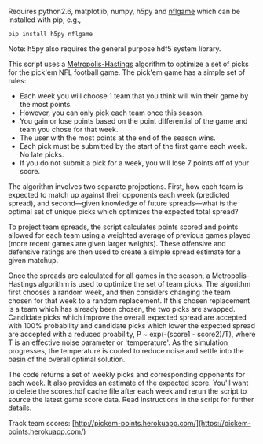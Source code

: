 Requires python2.6, matplotlib, numpy, h5py and [nflgame](http://github.com/BurntSushi/nflgame) which can be installed with pip, e.g.,

`pip install h5py nflgame`

Note: h5py also requires the general purpose hdf5 system library.

This script uses a [Metropolis-Hastings](https://en.wikipedia.org/wiki/Metropolis%E2%80%93Hastings_algorithm) algorithm to optimize a set of picks for the pick'em NFL football game.
The pick'em game has a simple set of rules:

- Each week you will choose 1 team that you think will win their game by the most points.
- However, you can only pick each team once this season.
- You gain or lose points based on the point differential of the game and team you chose for that week.
- The user with the most points at the end of the season wins.
- Each pick must be submitted by the start of the first game each week. No late picks.
- If you do not submit a pick for a week, you will lose 7 points off of your score.

The algorithm involves two separate projections. First, how each team is expected to match up against their opponents each week (predicted spread), and second—given knowledge of future spreads—what is the optimal set of unique picks which optimizes the expected total spread?

To project team spreads, the script calculates points scored and points allowed for each team using a weighted average of previous games played (more recent games are given larger weights). These offensive and defensive ratings are then used to create a simple spread estimate for a given matchup.

Once the spreads are calculated for all games in the season, a Metropolis-Hastings algorithm is used to optimize the set of team picks. The algorithm first chooses a random week, and then considers changing the team chosen for that week to a random replacement. If this chosen replacement is a team which has already been chosen, the two picks are swapped. Candidate picks which improve the overall expected spread are accepted with 100% probability and candidate picks which lower the expected spread are accepted with a reduced proability, P ~ exp(-(score1 - score2)/T), where T is an effective noise parameter or 'temperature'. As the simulation progresses, the temperature is cooled to reduce noise and settle into the basin of the overall optimal solution.

The code returns a set of weekly picks and corresponding opponents for each week. It also provides an estimate of the expected score. You'll want to delete the scores.hdf cache file after each week and rerun the script to source the latest game score data. Read instructions in the script for further details. 

Track team scores: [http://pickem-points.herokuapp.com/](https://pickem-points.herokuapp.com/)

